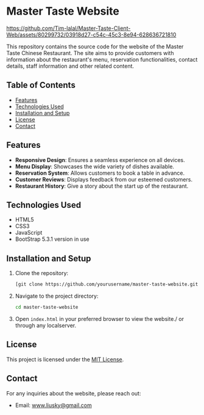 # Master Taste Website


https://github.com/Tim-lalal/Master-Taste-Client-Web/assets/80299732/03918d27-c54c-45c3-8e94-628636721810




This repository contains the source code for the website of the Master Taste Chinese Restaurant. The site aims to provide customers with information about the restaurant's menu, reservation functionalities, contact details, staff information and other related content.

## Table of Contents

- [Features](#features)
- [Technologies Used](#technologies-used)
- [Installation and Setup](#installation-and-setup)
- [License](#license)
- [Contact](#contact)

## Features

- **Responsive Design**: Ensures a seamless experience on all devices.
- **Menu Display**: Showcases the wide variety of dishes available.
- **Reservation System**: Allows customers to book a table in advance.
- **Customer Reviews**: Displays feedback from our esteemed customers.
- **Restaurant History**: Give a story about the start up of the restaurant.

## Technologies Used

- HTML5
- CSS3 
- JavaScript 
- BootStrap 5.3.1 version in use

## Installation and Setup

1. Clone the repository:
   ```bash
   [git clone https://github.com/yourusername/master-taste-website.git](https://github.com/Tim-lalal/Master-Taste-Client-Web.git)
   ```
2. Navigate to the project directory:
   ```bash
   cd master-taste-website
   ```
3. Open `index.html` in your preferred browser to view the website./ or through any localserver.


## License

This project is licensed under the [MIT License](link-to-your-license-file).

## Contact

For any inquiries about the website, please reach out:

- Email: www.liusky@gmail.com

